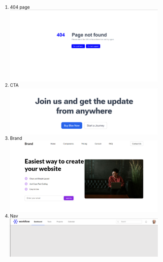 1. 404 page
![404](Output/404.png)
2. CTA
![cta](Output/cta.png)
3. Brand
![brand](Output/brand.png)
4. Nav
![NAV](Output/nav.png)